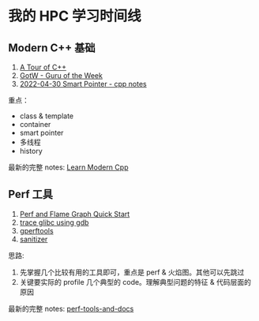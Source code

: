 # 我的 HPC 学习时间线

## Modern C++ 基础

1. [A Tour of C++](../02-References/A%20Tour%20of%20C++.md)
2. [GotW - Guru of the Week](../03-Ref%20Sources/GotW%20-%20Guru%20of%20the%20Week.md)
3. [2022-04-30 Smart Pointer - cpp notes](../01-Literature%20Notes/2022-04-30%20Smart%20Pointer%20-%20cpp%20notes.md)

重点：
- class & template
- container
- smart pointer
- 多线程
- history

最新的完整 notes: [Learn Modern Cpp](Learn%20Modern%20Cpp.md)

## Perf 工具

1. [Perf and Flame Graph Quick Start](../05-Notes%20Block/Perf%20and%20Flame%20Graph%20Quick%20Start.md)
2. [trace glibc using gdb](../05-Notes%20Block/trace%20glibc%20using%20gdb.md)
3. [gperftools](../05-Notes%20Block/gperftools.md)
4. [sanitizer](../05-Notes%20Block/sanitizer.md)

思路:

1. 先掌握几个比较有用的工具即可，重点是 perf & 火焰图。其他可以先跳过
2. 关键要实际的 profile 几个典型的 code。理解典型问题的特征 & 代码层面的原因

最新的完整 notes: [perf-tools-and-docs](perf-tools-and-docs.md)
